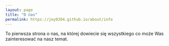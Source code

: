 ```yaml
---
layout: page
title: "O nas"
permalink: https://jey0204.github.io/about/info
---
```


To pierwsza strona o nas, na której dowiecie się wszystkiego co może Was zainteresować na nasz temat.
